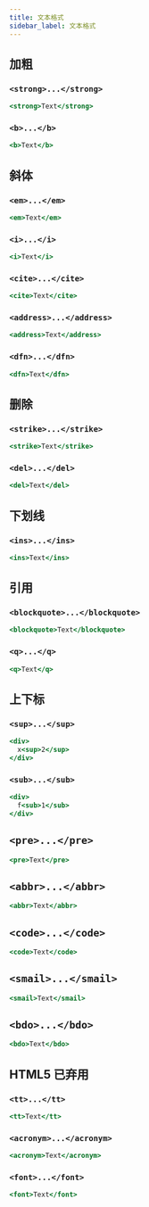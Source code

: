 ```yaml
---
title: 文本格式
sidebar_label: 文本格式
---
```


## 加粗

### `<strong>...</strong>`

```jsx live
<strong>Text</strong>
```

### `<b>...</b>`

```jsx live
<b>Text</b>
```

## 斜体

### `<em>...</em>`

```jsx live
<em>Text</em>
```

### `<i>...</i>`

```jsx live
<i>Text</i>
```

### `<cite>...</cite>`

```jsx live
<cite>Text</cite>
```

### `<address>...</address>`

```jsx live
<address>Text</address>
```

### `<dfn>...</dfn>`

```jsx live
<dfn>Text</dfn>
```

## 删除

### `<strike>...</strike>`

```jsx live
<strike>Text</strike>
```

### `<del>...</del>`

```jsx live
<del>Text</del>
```

## 下划线

### `<ins>...</ins>`

```jsx live
<ins>Text</ins>
```

## 引用

### `<blockquote>...</blockquote>`

```jsx live
<blockquote>Text</blockquote>
```

### `<q>...</q>`

```jsx live
<q>Text</q>
```

## 上下标

### `<sup>...</sup>`

```jsx live
<div>
  x<sup>2</sup>
</div>
```

### `<sub>...</sub>`

```jsx live
<div>
  f<sub>1</sub>
</div>
```

## `<pre>...</pre>`

```jsx live
<pre>Text</pre>
```

## `<abbr>...</abbr>`

```jsx live
<abbr>Text</abbr>
```

## `<code>...</code>`

```jsx live
<code>Text</code>
```

## `<smail>...</smail>`

```jsx live
<smail>Text</smail>
```

## `<bdo>...</bdo>`

```jsx live
<bdo>Text</bdo>
```

## HTML5 已弃用

### `<tt>...</tt>`

```jsx live
<tt>Text</tt>
```

### `<acronym>...</acronym>`

```jsx live
<acronym>Text</acronym>
```

### `<font>...</font>`

```jsx live
<font>Text</font>
```
